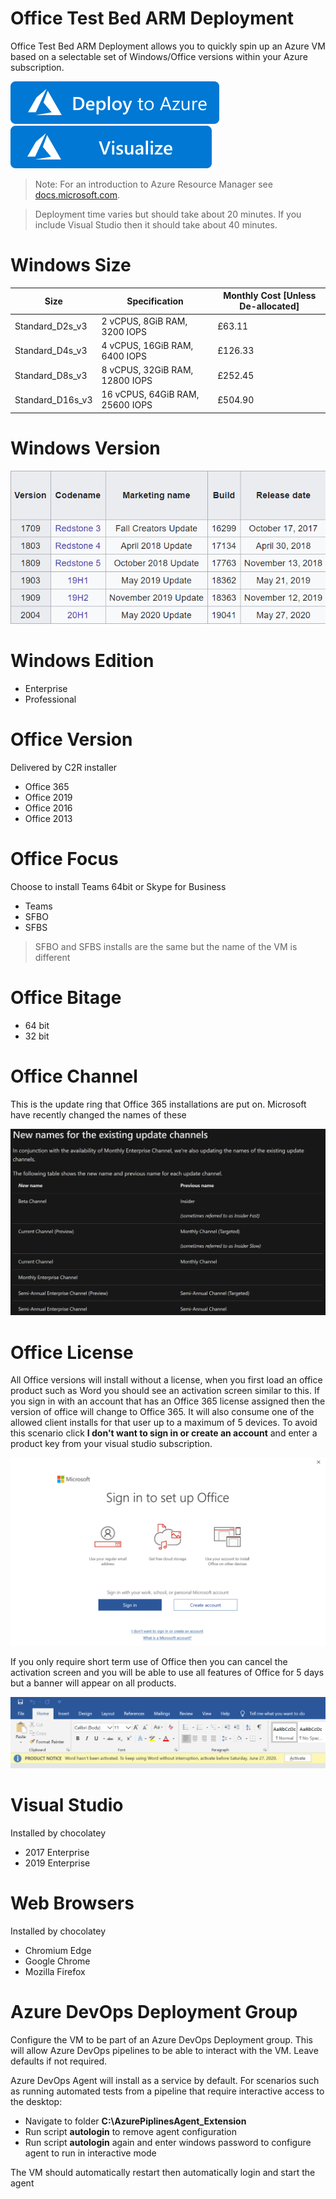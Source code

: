 # Office Test Bed ARM Deployment

Office Test Bed ARM Deployment allows you to quickly spin up an Azure VM based on a selectable set of Windows/Office versions within your Azure subscription.

<a href="https://portal.azure.com/#create/Microsoft.Template/uri/https%3A%2F%2Fofficedeploy.blob.core.windows.net%2Fdeploy%2FmainTemplate.json" target="_blank">
  <img src="https://raw.githubusercontent.com/Azure/azure-quickstart-templates/master/1-CONTRIBUTION-GUIDE/images/deploytoazure.svg?sanitize=true" alt="Deploy To Azure" style="max-width:100%;">
</a>
<a href="http://armviz.io/#/?load=https://officedeploy.blob.core.windows.net/deploy/mainTemplate.json" target="_blank">
  <img src="https://raw.githubusercontent.com/Azure/azure-quickstart-templates/master/1-CONTRIBUTION-GUIDE/images/visualizebutton.svg?sanitize=true" alt="Visualize" style="max-width:100%;">
</a>

> Note: For an introduction to Azure Resource Manager see [docs.microsoft.com](https://docs.microsoft.com/en-us/azure/azure-resource-manager/resource-group-overview).

> Deployment time varies but should take about 20 minutes. If you include Visual Studio then it should take about 40 minutes.

# Windows Size

| Size             | Specification                   | Monthly Cost [Unless De-allocated] |
| ---------------- | ------------------------------- | -----------------------------------|
| Standard_D2s_v3  | 2 vCPUS, 8GiB RAM, 3200 IOPS    | £63.11                             |
| Standard_D4s_v3  | 4 vCPUS, 16GiB RAM, 6400 IOPS   | £126.33                            |
| Standard_D8s_v3  | 8 vCPUS, 32GiB RAM, 12800 IOPS  | £252.45                            |
| Standard_D16s_v3 | 16 vCPUS, 64GiB RAM, 25600 IOPS | £504.90                            |

# Windows Version

  ![Windows](images/windows-versions.png)

# Windows Edition

- Enterprise
- Professional

# Office Version

Delivered by C2R installer

- Office 365 
- Office 2019
- Office 2016
- Office 2013

# Office Focus

Choose to install Teams 64bit or Skype for Business

- Teams
- SFBO
- SFBS

> SFBO and SFBS installs are the same but the name of the VM is different

# Office Bitage

- 64 bit
- 32 bit

# Office Channel

This is the update ring that Office 365 installations are put on. Microsoft have recently changed the names of these

  ![Updates](images/update-channels.png)

# Office License

All Office versions will install without a license, when you first load an office product such as Word you should see an activation screen similar to this. If you sign in with an account that has an Office 365 license assigned then the version of office will change to Office 365. It will also consume one of the allowed client installs for that user up to a maximum of 5 devices. To avoid this scenario click **I don't want to sign in or create an account** and enter a product key from your visual studio subscription.

  ![Updates](images/office-license.png)

If you only require short term use of Office then you can cancel the activation screen and you will be able to use all features of Office for 5 days but a banner will appear on all products.

  ![Activate](images/office-activate.png)

# Visual Studio

Installed by chocolatey

- 2017 Enterprise
- 2019 Enterprise
  
# Web Browsers

Installed by chocolatey

- Chromium Edge
- Google Chrome
- Mozilla Firefox

# Azure DevOps Deployment Group

Configure the VM to be part of an Azure DevOps Deployment group. This will allow Azure DevOps pipelines to be able to interact with the VM. Leave defaults if not required.

Azure DevOps Agent will install as a service by default. For scenarios such as running automated tests from a pipeline that require interactive access to the desktop:

- Navigate to folder **C:\AzurePiplinesAgent_Extension**
- Run script **autologin** to remove agent configuration
- Run script **autologin** again and enter windows password to configure agent to run in interactive mode

The VM should automatically restart then automatically login and start the agent